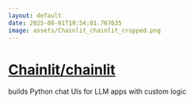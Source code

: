```yaml
---
layout: default
date: 2025-08-01T18:54:01.767635
image: assets/Chainlit_chainlit_cropped.png
---
```


# [Chainlit/chainlit](https://github.com/Chainlit/chainlit)

builds Python chat UIs for LLM apps with custom logic

